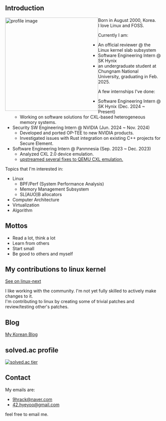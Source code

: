 ## Introduction

<img style="float: left;" src="https://user-images.githubusercontent.com/50040414/120915952-a5691280-c6e1-11eb-9609-75feacd0cbe5.jpg" alt="profile image" width="300"/>

Born in August 2000, Korea.  
I love Linux and FOSS.  

Currently I am:
- An official reviewer @ the Linux kernel slab subsystem
- Software Engineering Intern @ SK Hynix
- an undergraduate student at Chungnam National University, graduating in Feb. 2025.
  
A few internships I've done:
- Software Engineering Intern @ SK Hynix (Dec. 2024 ~ Present)
  - Working on software solutions for CXL-based heterogeneous memory systems.
- Security SW Engineering Intern @ NVIDIA (Jun. 2024 ~ Nov. 2024)
  - Developed and ported OP-TEE to new NVIDIA products.
  - Investigated issues with Rust integration on existing C++ projects for Secure Element.
- Software Engineering Intern @ Panmnesia (Sep. 2023 ~ Dec. 2023)
  - Analyzed CXL 2.0 device emulation.
  - [upstreamed several fixes to QEMU CXL emulation.](https://gitlab.com/qemu-project/qemu/-/commits/master?search=Hyeonggon+Yoo)

Topics that I'm interested in:  
  - Linux
    - BPF/Perf (System Performance Analysis)
    - Memory Management Subsystem
    - SL[AUO]B allocators
  - Computer Architecture
  - Virtualization
  - Algorithm

## Mottos
- Read a lot, think a lot
- Learn from others
- Start small
- Be good to others and myself

## My contributions to linux kernel
[See on linux-next](https://git.kernel.org/pub/scm/linux/kernel/git/next/linux-next.git/log/?qt=grep&q=42.hyeyoo%40gmail.com)

I like working with the community. I'm not yet fully skilled to actively make changes to it.  
I'm contributing to linux by creating some of trivial patches and review/testing other's patches.  

## Blog
[My Korean Blog](https://hyeyoo.com)  

## solved.ac profile
[![solved.ac tier](http://mazassumnida.wtf/api/v2/generate_badge?boj=hygoni)](https://solved.ac/hygoni)

## Contact

My emails are:
  - 9hrack@naver.com
  - 42.hyeyoo@gmail.com

feel free to email me.

